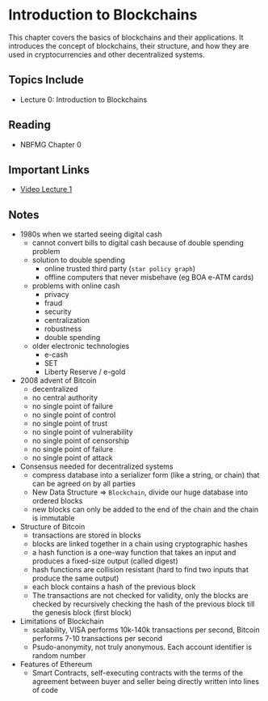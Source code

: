 # Introduction to Blockchains

This chapter covers the basics of blockchains and their applications. It introduces the concept of blockchains, their structure, and how they are used in cryptocurrencies and other decentralized systems.

## Topics Include

- Lecture 0: Introduction to Blockchains

## Reading

- NBFMG Chapter 0

## Important Links

- [Video Lecture 1](https://wse.zoom.us/rec/share/EyHyN_S_Zs22WupwkbDdckOonVQ1gstyu_yOZ9a0wbJq5e1_6byHQc5oN_wecPc.x7ANzUK8a0oRqtTX?startTime=1724689056000)

## Notes

- 1980s when we started seeing digital cash
  - cannot convert bills to digital cash because of double spending problem
  - solution to double spending
    - online trusted third party (`star policy graph`)
    - offline computers that never misbehave (eg BOA e-ATM cards)
  - problems with online cash
    - privacy
    - fraud
    - security
    - centralization
    - robustness
    - double spending
  - older electronic technologies
    - e-cash
    - SET
    - Liberty Reserve / e-gold
- 2008 advent of Bitcoin
  - decentralized
  - no central authority
  - no single point of failure
  - no single point of control
  - no single point of trust
  - no single point of vulnerability
  - no single point of censorship
  - no single point of failure
  - no single point of attack
- Consensus needed for decentralized systems
  - compress database into a serializer form (like a string, or chain) that can be agreed on by all parties
  - New Data Structure => `Blockchain`, divide our huge database into ordered blocks
  - new blocks can only be added to the end of the chain and the chain is immutable
- Structure of Bitcoin
  - transactions are stored in blocks
  - blocks are linked together in a chain using cryptographic hashes
  - a hash function is a one-way function that takes an input and produces a fixed-size output (called digest)
  - hash functions are collision resistant (hard to find two inputs that produce the same output)
  - each block contains a hash of the previous block
  - The transactions are not checked for validity, only the blocks are checked by recursively checking the hash of the previous block till the genesis block (first block)
- Limitations of Blockchain
  - scalability, VISA performs 10k-140k transactions per second, Bitcoin performs 7-10 transactions per second
  - Psudo-anonymity, not truly anonymous. Each account identifier is random number
- Features of Ethereum
  - Smart Contracts, self-executing contracts with the terms of the agreement between buyer and seller being directly written into lines of code
